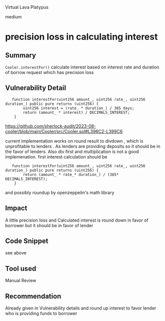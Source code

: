 Virtual Lava Platypus

medium

# precision loss in calculating interest
## Summary

`Cooler.interestFor()` calculate interest based on interest rate and duration of borrow request which has precision loss

## Vulnerability Detail

```solidity
   function interestFor(uint256 amount_, uint256 rate_, uint256 duration_) public pure returns (uint256) {
        uint256 interest = (rate_ * duration_) / 365 days;
        return (amount_ * interest) / DECIMALS_INTEREST;
    }
```
https://github.com/sherlock-audit/2023-08-cooler/blob/main/Cooler/src/Cooler.sol#L396C2-L399C6

current implementation works on round result to divdown , which is unprofitable to lenders .
As lenders are providing deposits so it should be in the favor of lenders.
Also div first and multiplication is not a good implemenation.
first interest calculation should be 

```solidity
   function interestFor(uint256 amount_, uint256 rate_, uint256 duration_) public pure returns (uint256) {
        return (amount_ * rate_* duration_) / (365* DECIMALS_INTEREST);
    }
```
and possibly roundup by openzeppelin's math library 

## Impact

A little precision loss and Calculated interest is round down in favor of  borrower but it should be in favor of lender

## Code Snippet

see above 

## Tool used

Manual Review

## Recommendation

Already given in Vulnerability details and round up interest to favor lender who is providing funds to borrower
